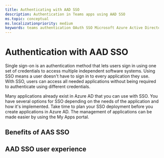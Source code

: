 ```yaml
---
title: Authenticating with AAD SSO
description: Authentication in Teams apps using AAD SSO
ms.topic: conceptual
ms.localizationpriority: medium
keywords: teams authentication OAuth SSO Microsoft Azure Active Directory (Azure AD)
---
```

# Authentication with AAD SSO

Single sign-on is an authentication method that lets users sign in using one set of credentials to access multiple independent software systems. Using SSO means a user doesn't have to sign in to every application they use. With SSO, users can access all needed applications without being required to authenticate using different credentials.

Many applications already exist in Azure AD that you can use with SSO. You have several options for SSO depending on the needs of the application and how it's implemented. Take time to plan your SSO deployment before you create applications in Azure AD. The management of applications can be made easier by using the My Apps portal.

## Benefits of AAS SSO


## AAD SSO user experience

